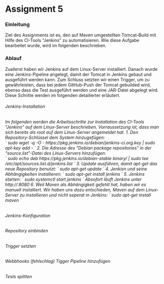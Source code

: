 <h1>Assignment 5</h1>
<h3>Einleitung</h3>
Ziel des Assignments ist es, den auf Maven umgestellten Tomcat-Build mit Hilfe
des CI-Tools "Jenkins" zu automatisieren. Wie diese Aufgabe bearbeitet wurde, wird
im folgenden beschrieben.
<h3>Ablauf</h3>
Zuallerst haben wir Jenkins auf dem Linux-Server installiert. Danach wurde eine
Jenkins-Pipeline angelegt, damit der Tomcat in Jenkins gebaut und
ausgeführt werden kann. Zum Schluss setzten wir einen Trigger, um zu
gewährleisten, dass bei jedem GitHub-Push der Tomcat gebuilded wird, ebenso
dass die Test ausgeführt werden und eine JAR-Datei abgelegt wird. Diese
Schritte werden im folgenden detailierter erläutert.
<h6>Jenkins-Installation<h6>
Im folgenden werden die Arbeitsschritte zur Installation des CI-Tools "Jenkins"
auf dem Linux-Server beschrieben. Vorraussetzung ist, dass man sich bereits
als root auf dem Linux-Server angemeldet hat.
1. Den Repository-Schlüssel dem System hinzugefügen: <br>
`
 sudo wget -q -O - https://pkg.jenkins.io/debian/jenkins-ci.org.key | sudo apt-key add -
`
2. Die Adresse des "Debian package repositories" in der "source.list"-Datei
des Linux-Servers hinzufügen: <br>
`
sudo echo deb https://pkg.jenkins.io/debian-stable binary/ | sudo tee /etc/apt/sources.list.d/jenkins.list
`
3. Update ausführen, damit <i>apt-get</i> das neue Repository benutzt:
`
sudo apt-get update
`
4. Jenkisn und seine Abhängigkeiten installieren:
`
sudo apt-get install jenkins
`
5. Jenkins starten:
`
sudo systemctl start jenkins
`
Absofort läuft Jenkins unter <i>http://<Server-IP>:8080</i>
6. Weil Maven als Abhängigkeit gefehlt hat, haben wir es manuell installiert.
Wir haben uns dazu entschieden, Maven auf dem Linux-Server zu installieren und
nicht seperat in Jenkins:
`
sudo apt-get install maven
`

<h6>Jenkins-Konfiguration</h6>

<h6>Repository einbinden</h6>

<h6> Trigger setzten<h6>
  Webbhooks (fehlschlag)
  Tigger Pipeline hinzufügen

  <h6>Tests splitten</h6>
